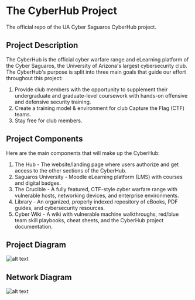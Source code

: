 # The CyberHub Project

The official repo of the UA Cyber Saguaros CyberHub project.

## Project Description

The CyberHub is the official cyber warfare range and eLearning platform of the Cyber Saguaros, the University of Arizona's largest cybersecurity club. The CyberHub's purpose is split into three main goals that guide our effort throughout this project:
1. Provide club members with the opportunity to supplement their undergraduate and graduate-level coursework with hands-on offensive and defensive security training.
2. Create a training model & environment for club Capture the Flag (CTF) teams.
3. Stay free for club members.

## Project Components

Here are the main components that will make up the CyberHub:
1. The Hub - The website/landing page where users authorize and get access to the other sections of the CyberHub.
2. Saguaros University - Moodle eLearning platform (LMS) with courses and digital badges.
3. The Crucible - A fully featured, CTF-style cyber warfare range with vulnerable hosts, networking devices, and enterprise environments. 
4. Library - An organized, properly indexed repository of eBooks, PDF guides, and cybersecurity resources.
5. Cyber Wiki - A wiki with vulnerable machine walkthroughs, red/blue team skill playbooks, cheat sheets, and the CyberHub project documentation.

## Project Diagram

![alt text](https://github.com/echumley/CyberHub-Project/blob/15e9d9d7a948f42f647a059a963ff6719399bc96/CyberHub.png)

## Network Diagram

![alt text](https://github.com/echumley/The-CyberHub/blob/96ac97618b1f5256ddf6715412ec102e8644b203/CyberHub%20Network%20v1.svg)
